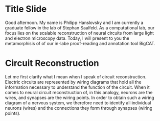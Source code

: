 # Title Slide
Good afternoon.  My name is Philipp Hanslovsky and I am currently a graduate fellow in the lab of Stephan Saalfeld.  As a computational lab, our focus lies on the scalable reconstruction of neural circuits from large light and electron microscopy data. Today, I will present to you the metamorphisis of of our in-labe proof-reading and annotation tool BigCAT.


# Circuit Reconstruction
Let me first clarify what I mean when I speak of circuit reconstruction.  Electric circuits are represented by wiring diagrams that hold all the information necessary to understand the function of the circuit.  When it comes to neural circuit reconstruction of, in this analogy, neurons are the wires, and synapses are the wiring points.  In order to obtain such a wiring diagram of a nervous system, we therefore need to identify all individual neurons (wires) and the connections they form through synapses (wiring points).

<!-- I will begin with a broader overview of the problem of circuit reconstruction.  In general, circuit reconstructions aims to reconstruct all neurons of a nervous system from image data and find how these neurons are connected.  While purely manual reconstruction was used with great success and has produced meaningful scientific insight, it is a tedious effort that requires thousands of person hours or, in the case of more recent datasets, is not even feasible at all to begin with.  Based on the cost of generating ground truth for the CREMI challenge, we estimate the cost of reconstructing neurons from the FAFB dataset to be in the tens of billions of dollars.  The total endowment of HHMI might be enough to reconstruct FAFB, and that is only a single individual. -->

<!-- In order to extract meaningful information from this kind of data, there is no way around using automated machine learning algorithms and over the past years, performance of these algorithms has increased dramatically.  Typical machine learning workflows predict boundaries from image data.  Then, based on these boundary maps, pixels are grouped into supervoxels or fragments that for a reduction of the problem size.  Various agglomeration schemes are used to combine these fragments into larger objects, each of which (hopefully) represents one single neuron. -->

<!-- Still, this does not make the need for proof reading and visualization obsolete.  On the contrary, it is vital to adapt software to these changing requirements.  More precisely, we need to tools that allow us to -->
<!--  - generate ground truth data for the training of machine learning classifiers, -->
<!--  - visualize the data to evaluate the classifier predictions and find errors, -->
<!--  - guide the user to potentially corrupted areas, and -->
<!--  - give the user means to efficiently modify predictions where necessary. -->
<!-- It is essential that these tools scale to arbitrarily sized data.  Contrary to some other tools, we also want to enable heavy client side computations. -->
<!-- On top of these basic requirements, a collaborative approach to data modification is desirable, so users can work on the same data simultaneously. -->

<!-- # Existing Tools -->
<!-- There are great tools that cover some of these requirements.  I will name a few and explain why these tools did not satisfy all of our requirements. -->

<!-- ## BigCAT -->
<!-- I will start with the old BigCAT. The CAT in BigCAT is short for *colaborative annotation tool* and Big indicates the application to big data and BigCAT's heavy dependence on BigDataViewer. At its core, BigCAT is a slicing viewer that allows to look at the data arbitrary planes at arbitrary rotations.  On top of that, it offers a selection of painting tools (paint, flood fill), manual fragment agglomerations, and user annotations for synaptic connections.  The ground truth of the CREMI challenge was, in large parts, generated using this tool.  It lacks essential visualization tools (orthogonal views, 3D rendering) and is designed for a very specific use case and is extremely hard to extend or modify. -->

<!-- ## NeuTu -->
<!-- Should I even mention this? -->

<!-- ## Neuroglancer -->
<!-- Neuroglancer is developed by Jeremy Maitin-Shepard at google. It is a Javascript based visualization tool that runs in the web browser.  It visualizes image and label data in a set of three arbitrarily oriented orthogonal cross-sections.  3D meshes can be displayed in a 3D viewer if provided by a server, or generated from in-memory data in a Python process but not for arbitrary data sets.  In its basic version, it does not allow for any painting or agglomeration and it can only display two data types (number and argb).  Neuroglancer can be integrated in any web browser application, including jupyter notebooks.  However, this also limits memory use as well as threading and forbids any heavy client side computation unless starting another non-browser process that communicates with neuroglancer. -->

<!-- # BigCAT v2 -->
<!-- Recent development in BigCAT tries to combine what these tools offer and add what is not present.  As a recap, this is what we what we want to have in a our tool: -->
<!--  - Big data (mipmap sources) -->
<!--  - Orthogonal cross-sections in arbitrary rotations -->
<!--  - 3D Visualization -->
<!--    - Mesh Generation -->
<!--  - Multi-resolution Painting -->
<!--  - Semi automated agglomeration -->
<!--  - Annotations -->
<!--  - heavy client computations -->
<!--  - Extensibility -->
<!-- BigCAT is, right now, under heavy development, so not all of these are available yet, to some or full extent. I will explain the challenges that we are facing, and how solve them.  I will also show you some examples of what we can do already. -->

<!-- # Painting -->
<!-- Painting has been an essential feature of BigCAT since its inception.  Besides regular brush painting, BigCAT featured an array of special painting modes such as flood fill.  These painting actions would always be executed on the highest resolution layer, which renders painting impossible when zoomed out far in multi-resolution data.  The new BigCAT will enbale multi-scale painting.  This requires a more complex infrastructure with three layers:  At the bottom, the label data form the foundation or background.  A canvas of the same size as the input data is stacked on top of the background and initialized to be transparent.  Whenever the user triggers a painting event,  a binary mask layer is added over the canvas.  Every pixel that gets painted is represented by a `true` value in the mask.  At the end of every painting action (e.g. mouse release), the canvas flushes its contents into the canvas at the appropriate scale level and is discarded.  Once flushed into the canvas, the data is propagated to other scale levels, if applicable. The user has the option to persist the canvas into the backgroundc layer at any time.  It is the responsibility of the input data to offer means to do so.  For a local file that just means that the data are persisted to disk.  In a collaborative environment, this can mean that the changes are committed to a separate branch, or potential conflicts are consolidated. -->


<!-- # 3D mesh generation -->
<!-- Typically, meshes for 3D visualization are computed offline and provided to the client by a server.  This way, meshes can be pre-computed and the client is not required to execute heavy number crunching.  The downside of this is that the client cannot generate meshes when there is no server to provide them, or the label data change, e.g. through painting. -->

